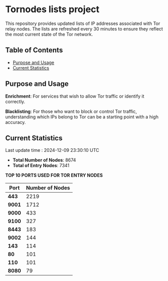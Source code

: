 # Tornodes lists project

This repository provides updated lists of IP addresses associated with Tor relay nodes. The lists are refreshed every 30 minutes to ensure they reflect the most current state of the Tor network.

## Table of Contents

- [Purpose and Usage](#purpose-and-usage)
- [Current Statistics](#current-statistics)


## Purpose and Usage

**Enrichment**: For services that wish to allow Tor traffic or identify it correctly.

**Blacklisting**: For those who want to block or control Tor traffic, understanding which IPs belong to Tor can be a starting point with a high accuracy.

## Current Statistics

Last update time : 2024-12-09 23:30:10 UTC

- **Total Number of Nodes**: 8674
- **Total of Entry Nodes**: 7341

**TOP 10 PORTS USED FOR TOR ENTRY NODES**

| **Port** | **Number of Nodes** |
|------|-----------------|
| **443**   | 2219  |
| **9001**   | 1712  |
| **9000**   | 433  |
| **9100**   | 327  |
| **8443**   | 183  |
| **9002**   | 144  |
| **143**   | 114  |
| **80**   | 101  |
| **110**   | 101  |
| **8080**   | 79  |

